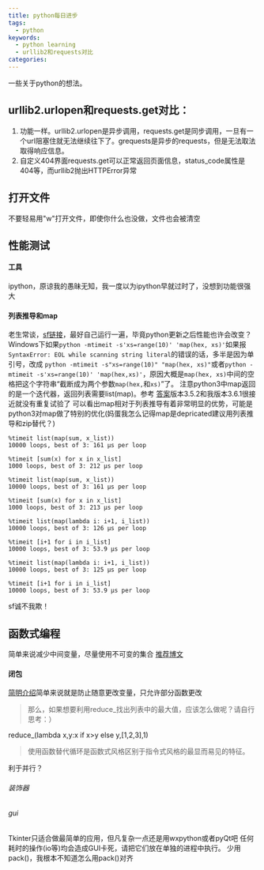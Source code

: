 ```yaml
---
title: python每日进步
tags:
  - python
keywords:
  - python learning
  - urllib2和requests对比
categories:
---
```

一些关于python的想法。
<!-- more -->

## urllib2.urlopen和requests.get对比：
   1. 功能一样。urllib2.urlopen是异步调用，requests.get是同步调用，一旦有一个url阻塞住就无法继续往下了。grequests是异步的requests，但是无法取法取得响应信息。
   2. 自定义404界面requests.get可以正常返回页面信息，status_code属性是404等，而urllib2抛出HTTPError异常

## 打开文件
不要轻易用"w"打开文件，即使你什么也没做，文件也会被清空

## 性能测试
#### 工具
ipython，原谅我的愚昧无知，我一度以为ipython早就过时了，没想到功能很强大
#### 列表推导和map
老生常谈，[sf链接](https://stackoverflow.com/questions/1247486/python-list-comprehension-vs-map)，最好自己运行一遍，毕竟python更新之后性能也许会改变？Windows下如果` python -mtimeit -s'xs=range(10)' 'map(hex, xs)' `如果报`SyntaxError: EOL while scanning string literal`的错误的话，多半是因为单引号，改成
` python -mtimeit -s"xs=range(10)" "map(hex, xs)" `或者` python -mtimeit -s'xs=range(10)' 'map(hex,xs)' `，原因大概是`map(hex, xs)`中间的空格把这个字符串“截断成为两个参数`map(hex,`和` xs) `”了。
注意python3中map返回的是一个迭代器，返回列表需要list(map)。参考
[答案](https://stackoverflow.com/a/40948713/8131108)版本3.5.2和我版本3.6.1很接近就没有重复试验了
可以看出map相对于列表推导有着非常明显的优势，可能是python3对map做了特别的优化(妈蛋我怎么记得map是depricated建议用列表推导和zip替代？)
```ipython
%timeit list(map(sum, x_list))
10000 loops, best of 3: 161 µs per loop

%timeit [sum(x) for x in x_list]
1000 loops, best of 3: 212 µs per loop

%timeit list(map(sum, x_list))
10000 loops, best of 3: 161 µs per loop

%timeit [sum(x) for x in x_list]
1000 loops, best of 3: 213 µs per loop
```

```ipython
%timeit list(map(lambda i: i+1, i_list))
10000 loops, best of 3: 126 µs per loop

%timeit [i+1 for i in i_list]
10000 loops, best of 3: 53.9 µs per loop

%timeit list(map(lambda i: i+1, i_list))
10000 loops, best of 3: 125 µs per loop

%timeit [i+1 for i in i_list]
10000 loops, best of 3: 53.9 µs per loop
```
sf诚不我欺！
## 函数式编程
简单来说减少中间变量，尽量使用不可变的集合
[推荐博文](http://www.cnblogs.com/huxi/archive/2011/06/18/2084316.html)
#### 闭包
[简明介绍](https://zhuanlan.zhihu.com/p/22486908?refer=study-fe)简单来说就是防止随意更改变量，只允许部分函数更改
> 那么，如果想要利用reduce_找出列表中的最大值，应该怎么做呢？请自行思考：）

reduce_(lambda x,y:x if x>y else y,[1,2,3],1)
> 使用函数替代循环是函数式风格区别于指令式风格的最显而易见的特征。

利于并行？
###### 装饰器

###### gui
Tkinter只适合做最简单的应用，但凡复杂一点还是用wxpython或者pyQt吧
任何耗时的操作(io等)均会造成GUI卡死，请把它们放在单独的进程中执行。
少用pack()，我根本不知道怎么用pack()对齐
